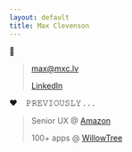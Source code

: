 ```yaml
---
layout: default
title: Max Clevenson
---
```


💬

> [&#109;&#097;&#120;&#064;&#109;&#120;&#099;&#046;&#108;&#118;](mailto:&#109;&#097;&#120;&#064;&#109;&#120;&#099;&#046;&#108;&#118;?subject=Hello%20from%20mxc.lv) 
> 
> [LinkedIn](https://www.linkedin.com/in/maxclevenson/)

❤️&nbsp;&nbsp;&nbsp;&nbsp;𝙿𝚁𝙴𝚅𝙸𝙾𝚄𝚂𝙻𝚈 . . .

> Senior UX @ [Amazon](https://advertising.amazon.com)
> 
> 100+ apps @ [WillowTree](https://willowtreeapps.com/portfolio)
